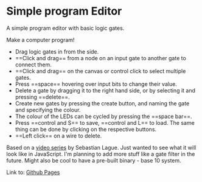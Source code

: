 # Simple program Editor
A simple program editor with basic logic gates.

Make a computer program!
- Drag logic gates in from the side.
- ==Click and drag== from a node on an input gate to another gate to connect them.
- ==Click and drag== on the canvas or control click to select multiple gates.
- Press ==space== hovering over input bits to change their value.
- Delete a gate by dragging it to the right hand side, or by selecting it and pressing ==delete==.
- Create new gates by pressing the create button, and naming the gate and specifying the colour.
- The colour of the LEDs can be cycled by pressing the ==space bar==.
- Press ==control and S== to save, ==control and L== to load. The same thing can be done by clicking on the respective buttons.
- ==Left click== on a wire to delete.

Based on a [video series](https://youtu.be/QZwneRb-zqA?feature=shared) by Sebastian Lague. Just wanted to see what it will look like in JavaScript. 
I'm planning to add more stuff like a gate filter in the future. Might also be cool to have a pre-built binary - base 10 system.

Link to: [Github Pages](https://flippont.github.io/simple-program-editor/)